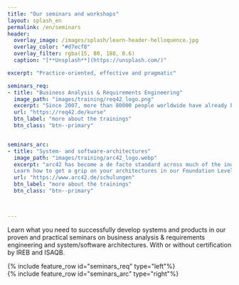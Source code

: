 ```yaml
---
title: "Our seminars and workshops"
layout: splash_en
permalink: /en/seminars
header:
  overlay_image: /images/splash/learn-header-helloquence.jpg
  overlay_color: "#d7ecf8"
  overlay_filter: rgba(15, 80, 180, 0.6)
  caption: "[**Unsplash**](https://unsplash.com/)"

excerpt: "Practice-oriented, effective and pragmatic"

seminars_req:
- title: "Business Analysis & Requirements Engineering"
  image_path: "images/training/req42_logo.png"
  excerpt: "Since 2007, more than 80000 people worldwide have already been certified according to the IERB program. This program includes our successful and pragmatic Foundation Level and Advanced Level seminars, which we are happy to offer in German or English."
  url: "https://req42.de/kurse"
  btn_label: "more about the trainings"
  btn_class: "btn--primary"


seminars_arc:
- title: "System- and software-architectures"
  image_path: "images/training/arc42_logo.webp"
  excerpt: "arc42 has become a de facto standard across much of the industry.
  Learn how to get a grip on your architectures in our Foundation Level and Advanced seminars."
  url: "https://www.arc42.de/schulungen"
  btn_label: "more about the trainings"
  btn_class: "btn--primary"



---
```


Learn what you need to successfully develop systems and products in our proven and practical seminars on business analysis & requirements engineering and system/software architectures. With or without certification by IREB and ISAQB.


<div class="seminar-req">
{% include feature_row id="seminars_req" type="left"%}
</div>

<div class="seminar-arc">
{% include feature_row id="seminars_arc" type="right"%}
</div>